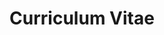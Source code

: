 ---
title: Curriculum Vitae
menu: CV

experience:
    - title: Experience
      css_class: experience
      items:
        - company: BPL Marketing
          title: Web/UI Designer & Front End Developer (mid-senior level)
          date: July 2015 - Present
          description: 
            "* Helped to build the company's first in-house digital, web-focused department

            * Designed, built and maintained both small and large web projects

            * Specialised in UI/UX; wireframing, prototyping, designing user flows and visuals 

            * Saw design through to deployment alongside back end developers on a range of platforms
            
            * Established DevOps such as version control, deployment, tech stack and more"
        - company: Twotwentyseven
          title: Digital Designer (mid level)
          date: June 2013 - July 2015
          description: 
            "* Worked as a member of a very small, fast paced team
            
            * Produced web designs and full builds
            
            * Shopify eCommerce using Liquid as an official Shopify partner
            
            * Played a key role in establishing company coding standards and best practices such as naming conventions, code structure and operational practices"
        - company: Amobee
          title: Digital Designer (junior level)
          date: July 2012 - July 2013
          description: 
            "* Designed mobile display advertising and rich media experiences for global campaigns
            
            * Experimented with concepts such as augmented reality
            
            * Developed efficient solutions to streamline internal processes and looking for ways to improve our creative offering with custom code. 
            
            * Introduced new capabilities to the company by creating responsive designs, custom mobile websites/landing pages and HTML5 animated banners. 
            
            * Renovated existing processes with more efficient methods by using scripts to automate tasks which previously took hundreds of work hours to complete"


education:
    - title: Education
      css_class: education
      items:
        - institution: University of the Arts, London
          date: 2009 - 2012
          subject: Digital Media Design BA (Hons)

skills:
    - title: Skills
      css_class: skills
      description: 
      items:
        - subject: Design tools
          abilities:
            - Adobe Photoshop
            - Adobe Illustrator
            - Adobe Experience Design (XD)
            - Adobe After Effects
            - Figma
            - Sketch
            - InVision
        - subject: Development tools
          abilities:
            - HTML
            - CSS
            - Javascript
            - jQuery
            - SCSS
            - LESS
            - Gulp
            - Bower
            - Yarn
            - node.js
            - Vue.js
            - Git
            - npm
            - Twig
            - Liquid
            - Blade

download:
  - title: Download CV
    css_class: download
    description: Save my CV in PDF format
    cta: Download
    url: assets/EmilSmithCV.pdf

---